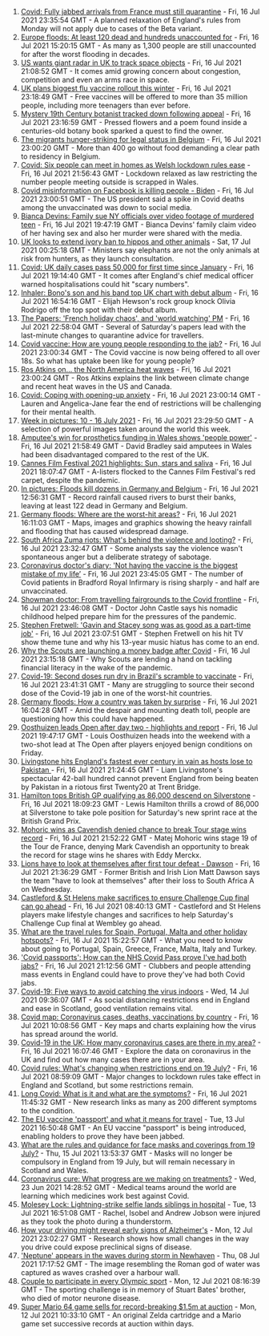 1. [Covid: Fully jabbed arrivals from France must still quarantine](https://www.bbc.co.uk/news/uk-57869880) - Fri, 16 Jul 2021 23:35:54 GMT - A planned relaxation of England's rules from Monday will not apply due to cases of the Beta variant.
2. [Europe floods: At least 120 dead and hundreds unaccounted for](https://www.bbc.co.uk/news/world-europe-57858829) - Fri, 16 Jul 2021 15:20:15 GMT - As many as 1,300 people are still unaccounted for after the worst flooding in decades.
3. [US wants giant radar in UK to track space objects](https://www.bbc.co.uk/news/uk-57866734) - Fri, 16 Jul 2021 21:08:52 GMT - It comes amid growing concern about congestion, competition and even an arms race in space.
4. [UK plans biggest flu vaccine rollout this winter](https://www.bbc.co.uk/news/health-57867955) - Fri, 16 Jul 2021 23:18:49 GMT - Free vaccines will be offered to more than 35 million people, including more teenagers than ever before.
5. [Mystery 19th Century botanist tracked down following appeal](https://www.bbc.co.uk/news/science-environment-57847727) - Fri, 16 Jul 2021 23:16:59 GMT - Pressed flowers and a poem found inside a centuries-old botany book sparked a quest to find the owner.
6. [The migrants hunger-striking for legal status in Belgium](https://www.bbc.co.uk/news/world-europe-57867823) - Fri, 16 Jul 2021 23:00:20 GMT - More than 400 go without food demanding a clear path to residency in Belgium.
7. [Covid: Six people can meet in homes as Welsh lockdown rules ease](https://www.bbc.co.uk/news/uk-wales-57866006) - Fri, 16 Jul 2021 21:56:43 GMT - Lockdown relaxed as law restricting the number people meeting outside is scrapped in Wales.
8. [Covid misinformation on Facebook is killing people - Biden](https://www.bbc.co.uk/news/world-us-canada-57870778) - Fri, 16 Jul 2021 23:00:51 GMT - The US president said a spike in Covid deaths among the unvaccinated was down to social media.
9. [Bianca Devins: Family sue NY officials over video footage of murdered teen](https://www.bbc.co.uk/news/world-us-canada-57867813) - Fri, 16 Jul 2021 19:47:19 GMT - Bianca Devins' family claim video of her having sex and also her murder were shared with the media.
10. [UK looks to extend ivory ban to hippos and other animals](https://www.bbc.co.uk/news/uk-politics-57867935) - Sat, 17 Jul 2021 00:25:18 GMT - Ministers say elephants are not the only animals at risk from hunters, as they launch consultation.
11. [Covid: UK daily cases pass 50,000 for first time since January](https://www.bbc.co.uk/news/uk-57867990) - Fri, 16 Jul 2021 19:14:40 GMT - It comes after England's chief medical officer warned hospitalisations could hit "scary numbers".
12. [Inhaler: Bono's son and his band top UK chart with debut album](https://www.bbc.co.uk/news/entertainment-arts-57864034) - Fri, 16 Jul 2021 16:54:16 GMT - Elijah Hewson's rock group knock Olivia Rodrigo off the top spot with their debut album.
13. [The Papers: 'French holiday chaos', and 'world watching' PM](https://www.bbc.co.uk/news/blogs-the-papers-57870838) - Fri, 16 Jul 2021 22:58:04 GMT - Several of Saturday's papers lead with the last-minute changes to quarantine advice for travellers.
14. [Covid vaccine: How are young people responding to the jab?](https://www.bbc.co.uk/news/uk-england-london-57845115) - Fri, 16 Jul 2021 23:00:34 GMT - The Covid vaccine is now being offered to all over 18s. So what has uptake been like for young people?
15. [Ros Atkins on… the North America heat waves](https://www.bbc.co.uk/news/world-57868135) - Fri, 16 Jul 2021 23:00:24 GMT - Ros Atkins explains the link between climate change and recent heat waves in the US and Canada.
16. [Covid: Coping with opening-up anxiety](https://www.bbc.co.uk/news/health-57869257) - Fri, 16 Jul 2021 23:00:14 GMT - Lauren and Angelica-Jane fear the end of restrictions will be challenging for their mental health.
17. [Week in pictures: 10 - 16 July 2021](https://www.bbc.co.uk/news/in-pictures-57853779) - Fri, 16 Jul 2021 23:29:50 GMT - A selection of powerful images taken around the world this week.
18. [Amputee's win for prosthetics funding in Wales shows 'people power'](https://www.bbc.co.uk/news/uk-wales-57866765) - Fri, 16 Jul 2021 21:58:49 GMT - David Bradley said amputees in Wales had been disadvantaged compared to the rest of the UK.
19. [Cannes Film Festival 2021 highlights: Sun, stars and saliva](https://www.bbc.co.uk/news/entertainment-arts-57864015) - Fri, 16 Jul 2021 18:07:47 GMT - A-listers flocked to the Cannes Film Festival's red carpet, despite the pandemic.
20. [In pictures: Floods kill dozens in Germany and Belgium](https://www.bbc.co.uk/news/world-europe-57858826) - Fri, 16 Jul 2021 12:56:31 GMT - Record rainfall caused rivers to burst their banks, leaving at least 122 dead in Germany and Belgium.
21. [Germany floods: Where are the worst-hit areas?](https://www.bbc.co.uk/news/world-europe-57862894) - Fri, 16 Jul 2021 16:11:03 GMT - Maps, images and graphics showing the heavy rainfall and flooding that has caused widespread damage.
22. [South Africa Zuma riots: What's behind the violence and looting?](https://www.bbc.co.uk/news/world-africa-57860998) - Fri, 16 Jul 2021 23:32:47 GMT - Some analysts say the violence wasn't spontaneous anger but a deliberate strategy of sabotage.
23. [Coronavirus doctor's diary: 'Not having the vaccine is the biggest mistake of my life’](https://www.bbc.co.uk/news/stories-57866661) - Fri, 16 Jul 2021 23:45:05 GMT - The number of Covid patients in Bradford Royal Infirmary is rising sharply - and half are unvaccinated.
24. [Showman doctor: From travelling fairgrounds to the Covid frontline](https://www.bbc.co.uk/news/uk-england-sussex-57643707) - Fri, 16 Jul 2021 23:46:08 GMT - Doctor John Castle says his nomadic childhood helped prepare him for the pressures of the pandemic.
25. [Stephen Fretwell: 'Gavin and Stacey song was as good as a part-time job'](https://www.bbc.co.uk/news/entertainment-arts-57812272) - Fri, 16 Jul 2021 23:07:51 GMT - Stephen Fretwell on his hit TV show theme tune and why his 13-year music hiatus has come to an end.
26. [Why the Scouts are launching a money badge after Covid](https://www.bbc.co.uk/news/business-57863156) - Fri, 16 Jul 2021 23:15:18 GMT - Why Scouts are lending a hand on tackling financial literacy in the wake of the pandemic.
27. [Covid-19: Second doses run dry in Brazil's scramble to vaccinate](https://www.bbc.co.uk/news/world-latin-america-57819263) - Fri, 16 Jul 2021 23:41:31 GMT - Many are struggling to source their second dose of the Covid-19 jab in one of the worst-hit countries.
28. [Germany floods: How a country was taken by surprise](https://www.bbc.co.uk/news/world-europe-57867773) - Fri, 16 Jul 2021 16:04:28 GMT - Amid the despair and mounting death toll, people are questioning how this could have happened.
29. [Oosthuizen leads Open after day two - highlights and report](https://www.bbc.co.uk/sport/golf/57866308) - Fri, 16 Jul 2021 19:47:17 GMT - Louis Oosthuizen heads into the weekend with a two-shot lead at The Open after players enjoyed benign conditions on Friday.
30. [Livingstone hits England's fastest ever century in vain as hosts lose to Pakistan ](https://www.bbc.co.uk/sport/cricket/57870059) - Fri, 16 Jul 2021 21:24:45 GMT - Liam Livingstone's spectacular 42-ball hundred cannot prevent England from being beaten by Pakistan in a riotous first Twenty20 at Trent Bridge.
31. [Hamilton tops British GP qualifying as 86,000 descend on Silverstone](https://www.bbc.co.uk/sport/formula1/57869578) - Fri, 16 Jul 2021 18:09:23 GMT - Lewis Hamilton thrills a crowd of 86,000 at Silverstone to take pole position for Saturday's new sprint race at the British Grand Prix.
32. [Mohoric wins as Cavendish denied chance to break Tour stage wins record](https://www.bbc.co.uk/sport/cycling/57855534) - Fri, 16 Jul 2021 21:52:22 GMT - Matej Mohoric wins stage 19 of the Tour de France, denying Mark Cavendish an opportunity to break the record for stage wins he shares with Eddy Merckx.
33. [Lions have to look at themselves after first tour defeat - Dawson](https://www.bbc.co.uk/sport/rugby-union/57865603) - Fri, 16 Jul 2021 21:36:29 GMT - Former British and Irish Lion Matt Dawson says the team "have to look at themselves" after their loss to South Africa A on Wednesday.
34. [Castleford & St Helens make sacrifices to ensure Challenge Cup final can go ahead](https://www.bbc.co.uk/sport/rugby-league/57851355) - Fri, 16 Jul 2021 08:40:13 GMT - Castleford and St Helens players make lifestyle changes and sacrifices to help Saturday's Challenge Cup final at Wembley go ahead.
35. [What are the travel rules for Spain, Portugal, Malta and other holiday hotspots?](https://www.bbc.co.uk/news/explainers-56997931) - Fri, 16 Jul 2021 15:22:57 GMT - What you need to know about going to Portugal, Spain, Greece, France, Malta, Italy and Turkey.
36. ['Covid passports': How can the NHS Covid Pass prove I've had both jabs?](https://www.bbc.co.uk/news/explainers-55718553) - Fri, 16 Jul 2021 21:12:56 GMT - Clubbers and people attending mass events in England could have to prove they've had both Covid jabs.
37. [Covid-19: Five ways to avoid catching the virus indoors](https://www.bbc.co.uk/news/explainers-53917432) - Wed, 14 Jul 2021 09:36:07 GMT - As social distancing restrictions end in England and ease in Scotland, good ventilation remains vital.
38. [Covid map: Coronavirus cases, deaths, vaccinations by country](https://www.bbc.co.uk/news/world-51235105) - Fri, 16 Jul 2021 10:08:56 GMT - Key maps and charts explaining how the virus has spread around the world.
39. [Covid-19 in the UK: How many coronavirus cases are there in my area?](https://www.bbc.co.uk/news/uk-51768274) - Fri, 16 Jul 2021 16:07:46 GMT - Explore the data on coronavirus in the UK and find out how many cases there are in your area.
40. [Covid rules: What's changing when restrictions end on 19 July?](https://www.bbc.co.uk/news/explainers-52530518) - Fri, 16 Jul 2021 08:59:09 GMT - Major changes to lockdown rules take effect in England and Scotland, but some restrictions remain.
41. [Long Covid: What is it and what are the symptoms?](https://www.bbc.co.uk/news/health-57833394) - Fri, 16 Jul 2021 11:45:32 GMT - New research links as many as 200 different symptoms to the condition.
42. [The EU vaccine 'passport' and what it means for travel](https://www.bbc.co.uk/news/explainers-57665765) - Tue, 13 Jul 2021 16:50:48 GMT - An EU vaccine "passport" is being introduced, enabling holders to prove they have been jabbed.
43. [What are the rules and guidance for face masks and coverings from 19 July?](https://www.bbc.co.uk/news/health-51205344) - Thu, 15 Jul 2021 13:53:37 GMT - Masks will no longer be compulsory in England from 19 July, but will remain necessary in Scotland and Wales.
44. [Coronavirus cure: What progress are we making on treatments?](https://www.bbc.co.uk/news/health-52354520) - Wed, 23 Jun 2021 14:28:52 GMT - Medical teams around the world are learning which medicines work best against Covid.
45. [Molesey Lock: Lightning-strike selfie lands siblings in hospital](https://www.bbc.co.uk/news/uk-england-london-57825759) - Tue, 13 Jul 2021 16:51:08 GMT - Rachel, Isobel and Andrew Jobson were injured as they took the photo during a thunderstorm.
46. [How your driving might reveal early signs of Alzheimer's](https://www.bbc.co.uk/news/business-57670006) - Mon, 12 Jul 2021 23:02:27 GMT - Research shows how small changes in the way you drive could expose preclinical signs of disease.
47. ['Neptune' appears in the waves during storm in Newhaven](https://www.bbc.co.uk/news/uk-england-sussex-57770547) - Thu, 08 Jul 2021 17:17:52 GMT - The image resembling the Roman god of water was captured as waves crashed over a harbour wall.
48. [Couple to participate in every Olympic sport](https://www.bbc.co.uk/news/uk-england-bristol-57698186) - Mon, 12 Jul 2021 08:16:39 GMT - The sporting challenge is in memory of Stuart Bates' brother, who died of motor neurone disease.
49. [Super Mario 64 game sells for record-breaking $1.5m at auction](https://www.bbc.co.uk/news/technology-57804089) - Mon, 12 Jul 2021 10:33:10 GMT - An original Zelda cartridge and a Mario game set successive records at auction within days.
